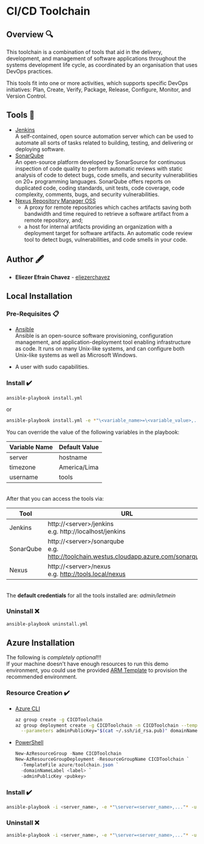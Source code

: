 # CI/CD Toolchain

## Overview 🔍

This toolchain is a combination of tools that aid in the delivery, development, and management of software applications throughout the systems development life cycle, as coordinated by an organisation that uses DevOps practices.

This tools fit into one or more activities, which supports specific DevOps initiatives: Plan, Create, Verify, Package, Release, Configure, Monitor, and Version Control.

## Tools 🧰

* [Jenkins](https://www.jenkins.io/doc/) <br />
  A self-contained, open source automation server which can be used to automate all sorts of tasks related to building, testing, and delivering or deploying software.
* [SonarQube](https://docs.sonarqube.org/8.6/) <br />
  An open-source platform developed by SonarSource for continuous inspection of code quality to perform automatic reviews with static analysis of code to detect bugs, code smells, and security vulnerabilities on 20+ programming languages. SonarQube offers reports on duplicated code, coding standards, unit tests, code coverage, code complexity, comments, bugs, and security vulnerabilities.
* [Nexus Repository Manager OSS](https://help.sonatype.com/repomanager3)
  * A proxy for remote repositories which caches artifacts saving both bandwidth and time required to retrieve a software artifact from a remote repository, and;
  * a host for internal artifacts providing an organization with a deployment target for software artifacts. An automatic code review tool to detect bugs, vulnerabilities, and code smells in your code.

## Author 🖋️
* **Eliezer Efrain Chavez** -  [eliezerchavez](https://www.linkedin.com/in/eliezerchavez)

## Local Installation
### Pre-Requisites 📋

* [Ansible](https://docs.ansible.com/ansible/latest/installation_guide/intro_installation.html) <br />
  Ansible is an open-source software provisioning, configuration management, and application-deployment tool enabling infrastructure as code. It runs on many Unix-like systems, and can configure both Unix-like systems as well as Microsoft Windows.

* A user with sudo capabilities.
### Install ✔️

```bash
ansible-playbook install.yml
```
or
```bash
ansible-playbook install.yml -e *"\<variable_name>=\<variable_value>,..."*
```

You can override the value of the following variables in the playbook:

Variable Name | Default Value
---- | ---
server | hostname
timezone | America/Lima
username | tools

<br />After that you can access the tools via:

Tool | URL
---- | ---
Jenkins | http://\<server>/jenkins<br />e.g. http://localhost/jenkins
SonarQube | http://\<server>/sonarqube<br />e.g. http://toolchain.westus.cloudapp.azure.com/sonarqube
Nexus | http://\<server>/nexus<br />e.g. http://tools.local/nexus

<br />The **default credentials** for all the tools installed are: *admin/letmein*

### Uninstall ❌

```bash
ansible-playbook uninstall.yml
```

## Azure Installation
The following is *completely optional*!!!<br />
If your machine doesn't have enough resources to run this demo environment, you could use the provided [ARM Template](https://docs.microsoft.com/en-us/azure/azure-resource-manager/templates/overview) to provision the recommended environment.<br />

### Resource Creation ✔️

* [Azure CLI](https://docs.microsoft.com/en-us/cli/azure/install-azure-cli)
  ```bash
  az group create -g CICDToolchain
  az group deployment create -g CICDToolchain -n CICDToolchain --template-file azure/toolchain.json \
    --parameters adminPublicKey="$(cat ~/.ssh/id_rsa.pub)" domainNameLabel=<label>
  ```
* [PowerShell](https://docs.microsoft.com/en-us/powershell/azure/install-az-ps?view=azps-5.3.0)
  ```powershell
  New-AzResourceGroup -Name CICDToolchain
  New-AzResourceGroupDeployment -ResourceGroupName CICDToolchain `
    -TemplateFile azure/toolchain.json `
    -domainNameLabel <label> `
    -adminPublicKey <pubkey>
  ```

### Install ✔️

```bash
ansible-playbook -i <server_name>, -e *"\server=<server_name>,..."* -u <ssh_user> install.yml
```
### Uninstall ❌

```bash
ansible-playbook -i <server_name>, -e *"\server=<server_name>,..."* -u <ssh_user> uninstall.yml
```